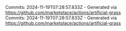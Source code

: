 Commits: 2024-11-19T07:28:57.833Z - Generated via https://github.com/marketplace/actions/artificial-grass
<br>
Commits: 2024-11-19T07:28:57.833Z - Generated via https://github.com/marketplace/actions/artificial-grass
<br>
